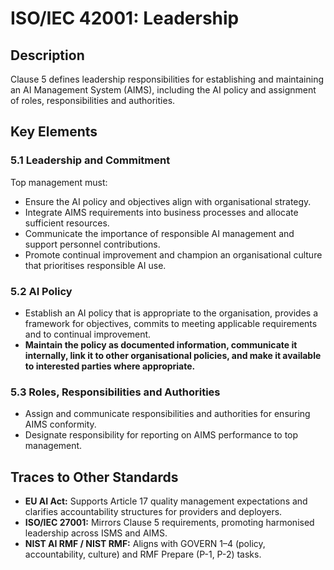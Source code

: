 # ISO/IEC 42001: Leadership

## Description

Clause 5 defines leadership responsibilities for establishing and maintaining an AI Management System (AIMS), including the AI policy and assignment of roles, responsibilities and authorities.

## Key Elements

### 5.1 Leadership and Commitment

Top management must:

* Ensure the AI policy and objectives align with organisational strategy.
* Integrate AIMS requirements into business processes and allocate sufficient resources.
* Communicate the importance of responsible AI management and support personnel contributions.
* Promote continual improvement and champion an organisational culture that prioritises responsible AI use.

### 5.2 AI Policy

* Establish an AI policy that is appropriate to the organisation, provides a framework for objectives, commits to meeting applicable requirements and to continual improvement.
* **Maintain the policy as documented information, communicate it internally, link it to other organisational policies, and make it available to interested parties where appropriate.**

### 5.3 Roles, Responsibilities and Authorities

* Assign and communicate responsibilities and authorities for ensuring AIMS conformity.
* Designate responsibility for reporting on AIMS performance to top management.

## Traces to Other Standards

* **EU AI Act:** Supports Article 17 quality management expectations and clarifies accountability structures for providers and deployers.
* **ISO/IEC 27001:** Mirrors Clause 5 requirements, promoting harmonised leadership across ISMS and AIMS.
* **NIST AI RMF / NIST RMF:** Aligns with GOVERN 1–4 (policy, accountability, culture) and RMF Prepare (P-1, P-2) tasks.

